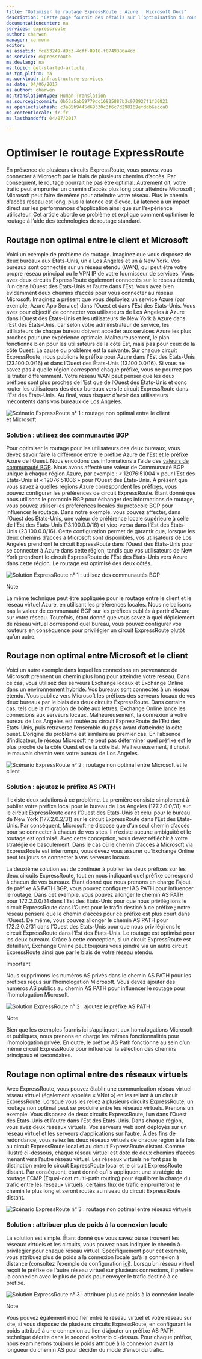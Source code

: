 ```yaml
---
title: "Optimiser le routage ExpressRoute : Azure | Microsoft Docs"
description: "Cette page fournit des détails sur l’optimisation du routage lorsque vous avez le choix entre plusieurs circuits ExpressRoute de connexion entre Microsoft et votre réseau professionnel."
documentationcenter: na
services: expressroute
author: charwen
manager: carmonm
editor: 
ms.assetid: fca53249-d9c3-4cff-8916-f8749386a4dd
ms.service: expressroute
ms.devlang: na
ms.topic: get-started-article
ms.tgt_pltfrm: na
ms.workload: infrastructure-services
ms.date: 04/06/2017
ms.author: charwen
ms.translationtype: Human Translation
ms.sourcegitcommit: 0b53a5ab59779dc16825887b3c970927f1f30821
ms.openlocfilehash: c3a85b9445d69330c3f6c7d298169efddb6ecca0
ms.contentlocale: fr-fr
ms.lasthandoff: 04/07/2017

---
```

# <a name="optimize-expressroute-routing"></a>Optimiser le routage ExpressRoute
En présence de plusieurs circuits ExpressRoute, vous pouvez vous connecter à Microsoft par le biais de plusieurs chemins d’accès. Par conséquent, le routage pourrait ne pas être optimal. Autrement dit, votre trafic peut emprunter un chemin d’accès plus long pour atteindre Microsoft ; Microsoft peut faire de même pour atteindre votre réseau. Plus le chemin d’accès réseau est long, plus la latence est élevée. La latence a un impact direct sur les performances d’application ainsi que sur l’expérience utilisateur. Cet article aborde ce problème et explique comment optimiser le routage à l’aide des technologies de routage standard.

## <a name="suboptimal-routing-from-customer-to-microsoft"></a>Routage non optimal entre le client et Microsoft
Voici un exemple de problème de routage. Imaginez que vous disposez de deux bureaux aux États-Unis, un à Los Angeles et un à New York. Vos bureaux sont connectés sur un réseau étendu (WAN), qui peut être votre propre réseau principal ou le VPN IP de votre fournisseur de services. Vous avez deux circuits ExpressRoute également connectés sur le réseau étendu, l’un dans l’Ouest des États-Unis et l’autre dans l’Est. Vous avez bien évidemment deux chemins d’accès pour vous connecter au réseau Microsoft. Imaginez à présent que vous déployiez un service Azure (par exemple, Azure App Service) dans l’Ouest et dans l’Est des États-Unis. Vous avez pour objectif de connecter vos utilisateurs de Los Angeles à Azure dans l’Ouest des États-Unis et les utilisateurs de New York à Azure dans l’Est des États-Unis, car selon votre administrateur de service, les utilisateurs de chaque bureau doivent accéder aux services Azure les plus proches pour une expérience optimale. Malheureusement, le plan fonctionne bien pour les utilisateurs de la côte Est, mais pas pour ceux de la côte Ouest. La cause du problème est la suivante. Sur chaque circuit ExpressRoute, nous publions le préfixe pour Azure dans l’Est des États-Unis (23.100.0.0/16) et dans l’Ouest des États-Unis (13.100.0.0/16). Si vous ne savez pas à quelle région correspond chaque préfixe, vous ne pourrez pas le traiter différemment. Votre réseau WAN peut penser que les deux préfixes sont plus proches de l’Est que de l’Ouest des États-Unis et donc router les utilisateurs des deux bureaux vers le circuit ExpressRoute dans l’Est des États-Unis. Au final, vous risquez d’avoir des utilisateurs mécontents dans vos bureaux de Los Angeles.

![Scénario ExpressRoute n° 1 : routage non optimal entre le client et Microsoft](./media/expressroute-optimize-routing/expressroute-case1-problem.png)

### <a name="solution-use-bgp-communities"></a>Solution : utilisez des communautés BGP
Pour optimiser le routage pour les utilisateurs des deux bureaux, vous devez savoir faire la différence entre le préfixe Azure de l’Est et le préfixe Azure de l’Ouest. Nous encodons ces informations à l’aide des [valeurs de communauté BGP](expressroute-routing.md). Nous avons affecté une valeur de Communauté BGP unique à chaque région Azure, par exemple : « 12076:51004 » pour l’Est des États-Unis et « 12076:51006 » pour l’Ouest des États-Unis. À présent que vous savez à quelles régions Azure correspondent les préfixes, vous pouvez configurer les préférences de circuit ExpressRoute. Étant donné que nous utilisons le protocole BGP pour échanger des informations de routage, vous pouvez utiliser les préférences locales du protocole BGP pour influencer le routage. Dans notre exemple, vous pouvez affecter, dans l’Ouest des États-Unis, une valeur de préférence locale supérieure à celle de l’Est des États-Unis (13.100.0.0/16) et vice-versa dans l’Est des États-Unis (23.100.0.0/16). Cette configuration permet de garantir que, lorsque les deux chemins d’accès à Microsoft sont disponibles, vos utilisateurs de Los Angeles prendront le circuit ExpressRoute dans l’Ouest des États-Unis pour se connecter à Azure dans cette région, tandis que vos utilisateurs de New York prendront le circuit ExpressRoute de l’Est des États-Unis vers Azure dans cette région. Le routage est optimisé des deux côtés. 

![Solution ExpressRoute n° 1 : utilisez des communautés BGP](./media/expressroute-optimize-routing/expressroute-case1-solution.png)

> [!NOTE]
> La même technique peut être appliquée pour le routage entre le client et le réseau virtuel Azure, en utilisant les préférences locales. Nous ne balisons pas la valeur de communauté BGP sur les préfixes publiés à partir d’Azure sur votre réseau. Toutefois, étant donné que vous savez à quel déploiement de réseau virtuel correspond quel bureau, vous pouvez configurer vos routeurs en conséquence pour privilégier un circuit ExpressRoute plutôt qu’un autre.
>
>

## <a name="suboptimal-routing-from-microsoft-to-customer"></a>Routage non optimal entre Microsoft et le client
Voici un autre exemple dans lequel les connexions en provenance de Microsoft prennent un chemin plus long pour atteindre votre réseau. Dans ce cas, vous utilisez des serveurs Exchange locaux et Exchange Online dans un [environnement hybride](https://technet.microsoft.com/library/jj200581%28v=exchg.150%29.aspx). Vos bureaux sont connectés à un réseau étendu. Vous publiez vers Microsoft les préfixes des serveurs locaux de vos deux bureaux par le biais des deux circuits ExpressRoute. Dans certains cas, tels que la migration de boîte aux lettres, Exchange Online lance les connexions aux serveurs locaux. Malheureusement, la connexion à votre bureau de Los Angeles est routée au circuit ExpressRoute de l’Est des États-Unis, puis retraverse l’ensemble du pays avant d’atteindre la côte ouest. L’origine du problème est similaire au premier cas. En l’absence d’indicateur, le réseau Microsoft ne peut pas déterminer quel préfixe est le plus proche de la côte Ouest et de la côte Est. Malheureusement, il choisit le mauvais chemin vers votre bureau de Los Angeles.

![Scénario ExpressRoute n° 2 : routage non optimal entre Microsoft et le client](./media/expressroute-optimize-routing/expressroute-case2-problem.png)

### <a name="solution-use-as-path-prepending"></a>Solution : ajoutez le préfixe AS PATH
Il existe deux solutions à ce problème. La première consiste simplement à publier votre préfixe local pour le bureau de Los Angeles (177.2.0.0/31) sur le circuit ExpressRoute dans l’Ouest des États-Unis et celui pour le bureau de New York (177.2.0.2/31) sur le circuit ExpressRoute dans l’Est des États-Unis. Par conséquent, Microsoft ne dispose que d’un seul chemin d’accès pour se connecter à chacun de vos sites. Il n’existe aucune ambiguïté et le routage est optimisé. Avec cette conception, vous devez réfléchir à votre stratégie de basculement. Dans le cas où le chemin d’accès à Microsoft via ExpressRoute est interrompu, vous devez vous assurer qu’Exchange Online peut toujours se connecter à vos serveurs locaux. 

La deuxième solution est de continuer à publier les deux préfixes sur les deux circuits ExpressRoute, tout en nous indiquant quel préfixe correspond à chacun de vos bureaux. Étant donné que nous prenons en charge l’ajout de préfixe AS PATH BGP, vous pouvez configurer l’AS PATH pour influencer le routage. Dans cet exemple, vous pouvez allonger le chemin AS PATH pour 172.2.0.0/31 dans l’Est des États-Unis pour que nous privilégiions le circuit ExpressRoute dans l’Ouest pour le trafic destiné à ce préfixe ; notre réseau pensera que le chemin d’accès pour ce préfixe est plus court dans l’Ouest. De même, vous pouvez allonger le chemin AS PATH pour 172.2.0.2/31 dans l’Ouest des États-Unis pour que nous privilégiions le circuit ExpressRoute dans l’Est des États-Unis. Le routage est optimisé pour les deux bureaux. Grâce à cette conception, si un circuit ExpressRoute est défaillant, Exchange Online peut toujours vous joindre via un autre circuit ExpressRoute ainsi que par le biais de votre réseau étendu. 

> [!IMPORTANT]
> Nous supprimons les numéros AS privés dans le chemin AS PATH pour les préfixes reçus sur l’homologation Microsoft. Vous devez ajouter des numéros AS publics au chemin AS PATH pour influencer le routage pour l’homologation Microsoft.
> 
> 

![Solution ExpressRoute n° 2 : ajoutez le préfixe AS PATH](./media/expressroute-optimize-routing/expressroute-case2-solution.png)

> [!NOTE]
> Bien que les exemples fournis ici s’appliquent aux homologations Microsoft et publiques, nous prenons en charge les mêmes fonctionnalités pour l’homologation privée. En outre, le préfixe AS Path fonctionne au sein d’un même circuit ExpressRoute pour influencer la sélection des chemins principaux et secondaires.
> 
> 

## <a name="suboptimal-routing-between-virtual-networks"></a>Routage non optimal entre des réseaux virtuels
Avec ExpressRoute, vous pouvez établir une communication réseau virtuel-réseau virtuel (également appelée « VNet ») en les reliant à un circuit ExpressRoute. Lorsque vous les reliez à plusieurs circuits ExpressRoute, un routage non optimal peut se produire entre les réseaux virtuels. Prenons un exemple. Vous disposez de deux circuits ExpressRoute, l’un dans l’Ouest des États-Unis et l’autre dans l’Est des États-Unis. Dans chaque région, vous avez deux réseaux virtuels. Vos serveurs web sont déployés sur un réseau virtuel et les serveurs d’applications sur l’autre. À des fins de redondance, vous reliez les deux réseaux virtuels de chaque région à la fois au circuit ExpressRoute local et au circuit ExpressRoute distant. Comme illustré ci-dessous, chaque réseau virtuel est doté de deux chemins d’accès menant vers l’autre réseau virtuel. Les réseaux virtuels ne font pas la distinction entre le circuit ExpressRoute local et le circuit ExpressRoute distant. Par conséquent, étant donné qu’ils appliquent une stratégie de routage ECMP (Equal-cost multi-path routing) pour équilibrer la charge du trafic entre les réseaux virtuels, certains flux de trafic emprunteront le chemin le plus long et seront routés au niveau du circuit ExpressRoute distant.

![Scénario ExpressRoute n° 3 : routage non optimal entre réseaux virtuels](./media/expressroute-optimize-routing/expressroute-case3-problem.png)

### <a name="solution-assign-a-high-weight-to-local-connection"></a>Solution : attribuer plus de poids à la connexion locale
La solution est simple. Étant donné que vous savez où se trouvent les réseaux virtuels et les circuits, vous pouvez nous indiquer le chemin à privilégier pour chaque réseau virtuel. Spécifiquement pour cet exemple, vous attribuez plus de poids à la connexion locale qu’à la connexion à distance (consultez l’exemple de configuration [ici](expressroute-howto-linkvnet-arm.md#modify-a-virtual-network-connection)). Lorsqu’un réseau virtuel reçoit le préfixe de l’autre réseau virtuel sur plusieurs connexions, il préfère la connexion avec le plus de poids pour envoyer le trafic destiné à ce préfixe.

![Solution ExpressRoute n° 3 : attribuer plus de poids à la connexion locale](./media/expressroute-optimize-routing/expressroute-case3-solution.png)

> [!NOTE]
> Vous pouvez également modifier entre le réseau virtuel et votre réseau sur site, si vous disposez de plusieurs circuits ExpressRoute, en configurant le poids attribué à une connexion au lien d’ajouter un préfixe AS PATH, technique décrite dans le second scénario ci-dessus. Pour chaque préfixe, nous examinerons toujours le poids attribué à la connexion avant la longueur du chemin AS pour décider du mode d’envoi du trafic.
>
>

